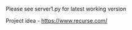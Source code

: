<p> Please see server1.py for latest working version  <br>

Project idea - https://www.recurse.com/ </p>
